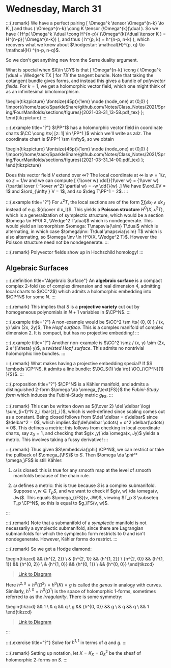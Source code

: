 # Wednesday, March 31

:::{.remark}
We have a perfect pairing 
\[
\Omega^k \tensor \Omega^{n-k} \to K
,\]
and thus \( \Omega^{n-k} \cong K \tensor (\Omega^{k})\dual \).
So we have \( H^p( \Omega^k )\dual \cong H^{n-p}( (\Omega^{k})\dual \tensor K  ) = H^{n-p}( \Omega^{n-k}) \), and thus \( h^{p, k} = h^{n-p, n-k} \), which recovers what we knew about $\hodgestar: \mathcal{H}^{p, q} \to \mathcal{H} ^{n-p, n-q}$.

So we don't get anything new from the Serre duality argument.

What is special when $X\in \CY$ is that 
\[
\Omega^{n-k} \cong ( \Omega^k )\dual = \Wedge^k TX
\]
for $TX$ the tangent bundle.
Note that taking the cotangent bundle gives forms, and instead this gives a bundle of *polyvector fields*.
For $k=1$, we get a holomorphic vector field, which one might think of as an infinitesimal biholomorphism.

\begin{tikzpicture}
\fontsize{45pt}{1em} 
\node (node_one) at (0,0) { \import{/home/zack/SparkleShare/github.com/Notes/Class_Notes/2021/Spring/FourManifolds/sections/figures}{2021-03-31_13-58.pdf_tex} };
\end{tikzpicture}
:::

:::{.example title="?"}
$\PP^1$ has a holomorphic vector field in coordinate charts $\CC \cong \ts{ [z: 1] \in \PP^1 }$ which we'll write as $z\dd{}{z}$.
The coordinate chart is $\PP^1 \sm \infty$, so we obtain

\begin{tikzpicture}
\fontsize{45pt}{1em} 
\node (node_one) at (0,0) { \import{/home/zack/SparkleShare/github.com/Notes/Class_Notes/2021/Spring/FourManifolds/sections/figures}{2021-03-31_14-00.pdf_tex} };
\end{tikzpicture}

Does this vector field $V$ extend over $\infty$?
The local coordinate at $\infty$ is $w = 1/z$, so $z=1/w$ and we can compute
\[
{1\over w} \dd{}{1\over w} = {1\over w} {\partial \over {-1\over w^2} \partial w} = -w \dd{}{w}
.\]
We have $\ord_0V = 1$ and $\ord_{\infty } V = 1$, and so $\deg T\PP^1 = 2$.
:::

:::{.example title="?"}
For $\Wedge^2 T$, the local sections are of the form $\sum f_I \dd{}{x_I} \wedge \dd{}{x_J}$ instead of e.g. ${d\over d x_I}$.
This yields a **Poisson structure** $H^0(X, \Wedge^2 T)$, which is a generalization of symplectic structure, which would be a section $\omega \in H^0( X, \Wedge^2 T\dual)$ which is nondegenerate.
This would yield an isomorphism $\omega: T\mapsvia{\sim} T\dual$ which is alternating, in which case $\omega\inv: T\dual \mapsvia{\sim} T$ which is also alternating, so $\omega \inv \in H^0(X, \Wedge^2 T)$.
However the Poisson structure need not be nondegenerate.
:::


:::{.remark}
Polyvector fields show up in Hochschild homology!
:::


## Algebraic Surfaces

:::{.definition title="Algebraic Surface"}
An **algebraic surface** is a compact complex 2-fold (so of complex dimension and real dimension 4, admitting local charts to $\CC^2$) which admits a holomorphic embedding into $\CP^N$ for some $N$. 
:::

:::{.remark}
This implies that $S$ is a **projective variety** cut out by homogeneous polynomials in $N+1$ variables in $\CP^N$.
:::

:::{.example title="?"}
A non-example would be $\CC^2 \sm \ts{ (0, 0) } / (x, y) \sim (2x, 2y)$, The *Hopf surface*.
This is a complex manifold of complex dimension 2.
It is compact, but has no projective embedding!
:::

:::{.example title="?"}
Another non-example is $\CC^2 \smz / (x, y) \sim (2x, 2 e^{i\theta} y)$, a *twisted Hopf surface*.
This admits no nontrivial holomorphic line bundles.
:::

:::{.remark}
What makes having a projective embedding special?
If $S \embeds \CP^N$, it admits a line bundle: $\OO_S(1) \da \ro{ \OO_{\CP^N}(1) }{S}$.
:::

:::{.proposition title="?"}
$\CP^N$ is a Kähler manifold, and admits a distinguished 2-form $\omega \da \omega_{\text{FS}}$ the *Fubini-Study form* which induces the Fubini-Study metric $g_{\text{FS}}$.
:::

:::{.remark}
This can be written down as ${i\over 2} \del \delbar \log( \sum_{i=1}^N z_i \bar{z}_i )$, which is well-defined since scaling comes out as a constant.
Being closed follows from $\del \delbar = d\delbar$ since $\delbar^2 = 0$, which implies $d(\del\delbar \cdots) = d^2 \delbar(\cdots) = 0$.
This defines a metric: this follows from checking in local coordinate charts, say $z_0 = 1$, and checking that $g(x ,y) \da \omega(x, Jy)$ yields a metric. 
This involves taking a fussy derivative!
:::

:::{.remark}
Thus given $S\embedsvia{\phi} \CP^N$, we can restrict or take the pullback of $\omega_{\FS}$ to $S$.
Then $\omega \da \phi^* \omega_\FS$ is still Kähler:

1. $\omega$ is closed: this is true for any smooth map at the level of smooth manifolds because of the chain rule.

2. $\omega$ defines a metric: this is true because $S$ is a complex submanifold.
Suppose $v,w \in T_p S$, and we want to check if $g(v, w) \da \omega(v, Jw)$.
This equals $\omega_{\FS}(v, JW)$, viewing $T_p S \subseteq T_p \CP^N$, so this is equal to $g_\FS(v, w)$.

:::

:::{.remark}
Note that a submanifold of a *symplectic* manifold is not necessarily a symplectic submanifold, since there are Lagrangian submanifolds for which the symplectic form restricts to 0 and isn't nondegenerate.
However, Kähler forms do restrict.
:::


:::{.remark}
So we get a Hodge diamond:

\begin{tikzcd}
	&& {h^{2, 2}} \\
	& {h^{2, 1}} && {h^{1, 2}} \\
	{h^{2, 0}} && {h^{1, 1}} && {h^{0, 2}} \\
	& {h^{1, 0}} && {h^{0, 1}} \\
	&& {h^{0, 0}}
\end{tikzcd}

> [Link to Diagram](https://q.uiver.app/?q=WzAsOSxbMiw0LCJoXnswLCAwfSJdLFsxLDMsImheezEsIDB9Il0sWzMsMywiaF57MCwgMX0iXSxbMCwyLCJoXnsyLCAwfSJdLFsyLDIsImheezAsIDB9Il0sWzQsMiwiaF57MCwgMn0iXSxbMSwxLCJoXnsyLCAxfSJdLFszLDEsImheezEsIDJ9Il0sWzIsMCwiaF57MiwgMn0iXV0=)


Here $h^{2, 0} = h^0( \Omega^2) = h^0(K) = g$ is called the *genus* in analogy with curves.
Similarly, $h^{1, 0} = h^0( \Omega^1)$ is the space of holomorphic 1-forms, sometimes referred to as the *irregularity*.
There is some symmetry:

\begin{tikzcd}
	&& 1 \\
	& q && q \\
	g && {h^{0, 0}} && g \\
	& q && q \\
	&& 1
\end{tikzcd}

> [Link to Diagram](https://q.uiver.app/?q=WzAsOSxbMiw0LCIxIl0sWzEsMywicSJdLFszLDMsInEiXSxbMCwyLCJnIl0sWzIsMiwiaF57MCwgMH0iXSxbNCwyLCJnIl0sWzEsMSwicSJdLFszLDEsInEiXSxbMiwwLCIxIl1d)

:::


:::{.exercise title="?"}
Solve for $h^{1, 1}$ in terms of $q$ and $g$.
:::





:::{.remark}
Setting up notation, let $K = K_S = \Omega_S^2$ be the sheaf of holomorphic 2-forms on $S$.
:::








